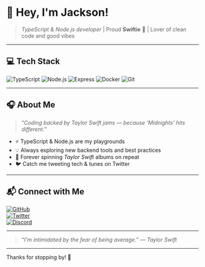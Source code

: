 # 👋 Hey, I'm Jackson!

> *TypeScript & Node.js developer* | Proud **Swiftie** 💖 | Lover of clean code and good vibes

---

## 💻 Tech Stack

![TypeScript](https://img.shields.io/badge/-TypeScript-3178C6?style=for-the-badge&logo=typescript&logoColor=white)
![Node.js](https://img.shields.io/badge/-Node.js-339933?style=for-the-badge&logo=node.js&logoColor=white)
![Express](https://img.shields.io/badge/-Express.js-000000?style=for-the-badge&logo=express&logoColor=white)
![Docker](https://img.shields.io/badge/-Docker-2496ED?style=for-the-badge&logo=docker&logoColor=white)
![Git](https://img.shields.io/badge/-Git-F05032?style=for-the-badge&logo=git&logoColor=white)

---

## 🎧 About Me

> “*Coding backed by Taylor Swift jams — because ‘Midnights’ hits different.*”

- ⚡ TypeScript & Node.js are my playgrounds  
- 💡 Always exploring new backend tools and best practices  
- 🎤 Forever spinning *Taylor Swift* albums on repeat  
- 🐦 Catch me tweeting tech & tunes on Twitter

---

## 📬 Connect with Me

[![GitHub](https://img.shields.io/badge/-GitHub-181717?style=for-the-badge&logo=github&logoColor=white)](https://github.com/junoswift13)  
[![Twitter](https://img.shields.io/badge/-Twitter-1DA1F2?style=for-the-badge&logo=twitter&logoColor=white)](https://twitter.com/jbhale12)  
[![Discord](https://img.shields.io/badge/-Discord-5865F2?style=for-the-badge&logo=discord&logoColor=white)](https://discord.com/users/1219427867990036490)

---

> _“I'm intimidated by the fear of being average.” — Taylor Swift_

---

Thanks for stopping by! 🚀
